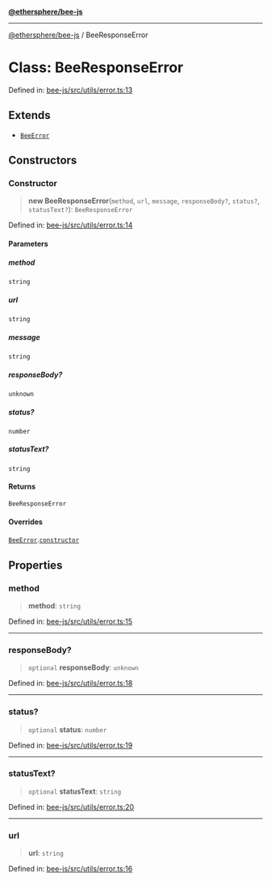 [**@ethersphere/bee-js**](../Overview.md)

***

[@ethersphere/bee-js](../Overview.md) / BeeResponseError

# Class: BeeResponseError

Defined in: [bee-js/src/utils/error.ts:13](https://github.com/ethersphere/bee-js/blob/3abbe2b1b264d6b586511a56e93badb2236bd09d/src/utils/error.ts#L13)

## Extends

- [`BeeError`](BeeError.md)

## Constructors

### Constructor

> **new BeeResponseError**(`method`, `url`, `message`, `responseBody?`, `status?`, `statusText?`): `BeeResponseError`

Defined in: [bee-js/src/utils/error.ts:14](https://github.com/ethersphere/bee-js/blob/3abbe2b1b264d6b586511a56e93badb2236bd09d/src/utils/error.ts#L14)

#### Parameters

##### method

`string`

##### url

`string`

##### message

`string`

##### responseBody?

`unknown`

##### status?

`number`

##### statusText?

`string`

#### Returns

`BeeResponseError`

#### Overrides

[`BeeError`](BeeError.md).[`constructor`](BeeError.md#constructor)

## Properties

### method

> **method**: `string`

Defined in: [bee-js/src/utils/error.ts:15](https://github.com/ethersphere/bee-js/blob/3abbe2b1b264d6b586511a56e93badb2236bd09d/src/utils/error.ts#L15)

***

### responseBody?

> `optional` **responseBody**: `unknown`

Defined in: [bee-js/src/utils/error.ts:18](https://github.com/ethersphere/bee-js/blob/3abbe2b1b264d6b586511a56e93badb2236bd09d/src/utils/error.ts#L18)

***

### status?

> `optional` **status**: `number`

Defined in: [bee-js/src/utils/error.ts:19](https://github.com/ethersphere/bee-js/blob/3abbe2b1b264d6b586511a56e93badb2236bd09d/src/utils/error.ts#L19)

***

### statusText?

> `optional` **statusText**: `string`

Defined in: [bee-js/src/utils/error.ts:20](https://github.com/ethersphere/bee-js/blob/3abbe2b1b264d6b586511a56e93badb2236bd09d/src/utils/error.ts#L20)

***

### url

> **url**: `string`

Defined in: [bee-js/src/utils/error.ts:16](https://github.com/ethersphere/bee-js/blob/3abbe2b1b264d6b586511a56e93badb2236bd09d/src/utils/error.ts#L16)
